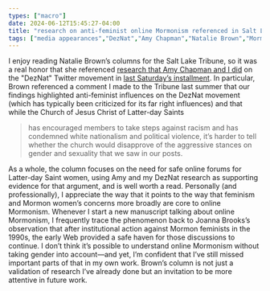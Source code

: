 ```yaml
---
types: ["macro"]
date: 2024-06-12T15:45:27-04:00
title: "research on anti-feminist online Mormonism referenced in Salt Lake Tribune column"
tags: ["media appearances","DezNat","Amy Chapman","Natalie Brown","Mormon Land","online Mormonism","Mormon Twitter","Joanna Brooks"]
---
```

I enjoy reading Natalie Brown’s columns for the Salt Lake Tribune, so it was a real honor that she referenced [research that Amy Chapman and I did](https://spencergreenhalgh.com/work/far-right-and-anti-feminist-influences-on-a-mormon-twitter-hashtag/) on the "DezNat" Twitter movement in [last Saturday’s installment](https://www.sltrib.com/religion/2024/06/08/natalie-brown-lds-women-need/). In particular, Brown referenced a comment I made to the Tribune last summer that our findings highlighted anti-feminist influences on the DezNat movement (which has typically been criticized for its far right influences) and that while the Church of Jesus Christ of Latter-day Saints

> has encouraged members to take steps against racism and has condemned white nationalism and political violence, it’s harder to tell whether the church would disapprove of the aggressive stances on gender and sexuality that we saw in our posts.

As a whole, the column focuses on the need for safe online forums for Latter-day Saint women, using Amy and my DezNat research as supporting evidence for that argument, and is well worth a read. Personally (and professionally), I appreciate the way that it points to the way that feminism and Mormon women’s concerns more broadly are core to online Mormonism. Whenever I start a new manuscript talking about online Mormonism, I frequently trace the phenomenon back to Joanna Brooks’s observation that after institutional action against Mormon feminists in the 1990s, the early Web provided a safe haven for those discussions to continue. I don’t think it’s possible to understand online Mormonism without taking gender into account—and yet, I’m confident that I’ve still missed important parts of that in my own work. Brown’s column is not just a validation of research I’ve already done but an invitation to be more attentive in future work. 
